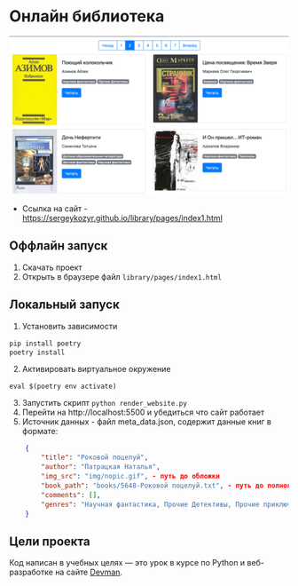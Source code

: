 # Онлайн библиотека
![img.png](media/img/preview.png)
- Ссылка на сайт - https://sergeykozyr.github.io/library/pages/index1.html

## Оффлайн запуск
1. Скачать проект
2. Открыть в браузере файл `library/pages/index1.html`

## Локальный запуск
1. Установить зависимости
```shell
pip install poetry
poetry install
```
2. Активировать виртуальное окружение
```shell
eval $(poetry env activate)
```
3. Запустить скрипт `python render_website.py`
4. Перейти на http://localhost:5500 и убедиться что сайт работает
5. Источник данных - файл meta_data.json, содержит данные книг в формате:
```json
    {
        "title": "Роковой поцелуй",
        "author": "Патрацкая Наталья",
        "img_src": "img/nopic.gif", - путь до обложки
        "book_path": "books/5648-Роковой поцелуй.txt", - путь до полного текста
        "comments": [],
        "genres": "Научная фантастика, Прочие Детективы, Прочие приключения."
    }
```
## Цели проекта

Код написан в учебных целях — это урок в курсе по Python и веб-разработке на сайте [Devman](https://dvmn.org).
